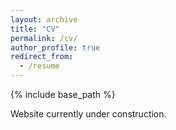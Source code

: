 ```yaml
---
layout: archive
title: "CV"
permalink: /cv/
author_profile: true
redirect_from:
  - /resume
---
```


{% include base_path %}

Website currently under construction.